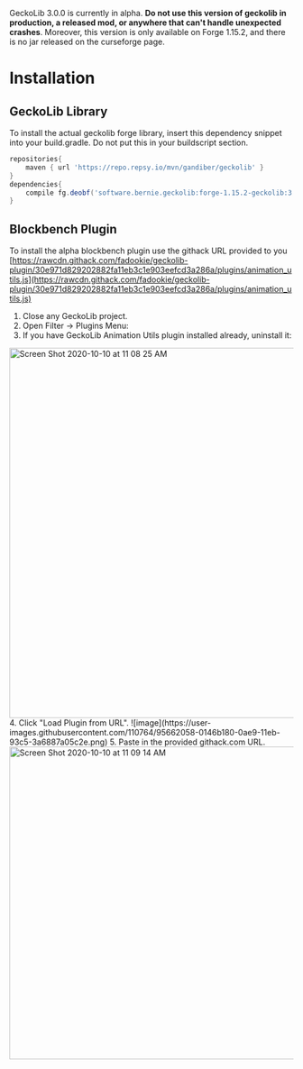 GeckoLib 3.0.0 is currently in alpha. **Do not use this version of geckolib in production, a released mod, or anywhere that can't handle unexpected crashes**. Moreover, this version is only available on Forge 1.15.2, and there is no jar released on the curseforge page.
 
 
# Installation
## GeckoLib Library
To install the actual geckolib forge library, insert this dependency snippet into your build.gradle. Do not put this in your buildscript section.
```groovy
repositories{
    maven { url 'https://repo.repsy.io/mvn/gandiber/geckolib' }
}
dependencies{
    compile fg.deobf('software.bernie.geckolib:forge-1.15.2-geckolib:3.0.0-alpha.1')
}
```

## Blockbench Plugin
To install the alpha blockbench plugin use the githack URL provided to you 
[https://rawcdn.githack.com/fadookie/geckolib-plugin/30e971d829202882fa11eb3c1e903eefcd3a286a/plugins/animation_utils.js](https://rawcdn.githack.com/fadookie/geckolib-plugin/30e971d829202882fa11eb3c1e903eefcd3a286a/plugins/animation_utils.js) 

1. Close any GeckoLib project.
2. Open Filter -> Plugins Menu: 
3. If you have GeckoLib Animation Utils plugin installed already, uninstall it:
<img width="657" alt="Screen Shot 2020-10-10 at 11 08 25 AM" src="https://user-images.githubusercontent.com/110764/95662060-0441a200-0ae9-11eb-86c0-68df8943b40e.png">
4. Click "Load Plugin from URL".
![image](https://user-images.githubusercontent.com/110764/95662058-0146b180-0ae9-11eb-93c5-3a6887a05c2e.png)
5. Paste in the provided githack.com URL.
<img width="555" alt="Screen Shot 2020-10-10 at 11 09 14 AM" src="https://user-images.githubusercontent.com/110764/95662062-0d327380-0ae9-11eb-8101-01f942017267.png">

